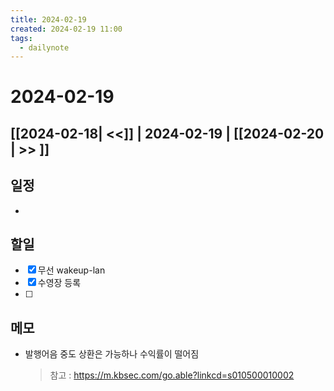 ```yaml
---
title: 2024-02-19
created: 2024-02-19 11:00
tags:
  - dailynote
---
```

# 2024-02-19
## [[2024-02-18| <<]] | 2024-02-19 | [[2024-02-20 | >> ]]

## 일정
- 

## 할일
- [x] 무선 wakeup-lan
- [x] 수영장 등록
- [ ] 

## 메모
- 발행어음 중도 상환은 가능하나 수익률이 떨어짐
  >   참고 : https://m.kbsec.com/go.able?linkcd=s010500010002
  
  